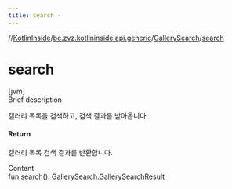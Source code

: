 ```yaml
---
title: search -
---
```

//[KotlinInside](../../index.md)/[be.zvz.kotlininside.api.generic](../index.md)/[GallerySearch](index.md)/[search](search.md)



# search  
[jvm]  
Brief description  


갤러리 목록을 검색하고, 검색 결과를 받아옵니다.



#### Return  


갤러리 목록 검색 결과를 반환합니다.

  
Content  
fun [search](search.md)(): [GallerySearch.GallerySearchResult](-gallery-search-result/index.md)  



